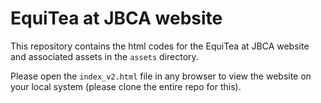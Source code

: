 # EquiTea at JBCA website

This repository contains the html codes for the EquiTea at JBCA website and associated assets in the `assets` directory. 

Please open the `index_v2.html` file in any browser to view the website on your local system (please clone the entire repo for this).
